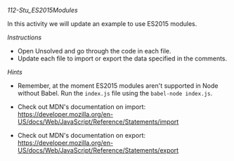 *112-Stu_ES2015Modules*

In this activity we will update an example to use ES2015 modules.

*Instructions*

* Open Unsolved and go through the code in each file.
* Update each file to import or export the data specified in the comments.

*Hints*

* Remember, at the moment ES2015 modules aren't supported in Node without Babel. Run the `index.js` file using the `babel-node index.js`.

* Check out MDN's documentation on import: https://developer.mozilla.org/en-US/docs/Web/JavaScript/Reference/Statements/import

* Check out MDN's documentation on export: https://developer.mozilla.org/en-US/docs/Web/JavaScript/Reference/Statements/export